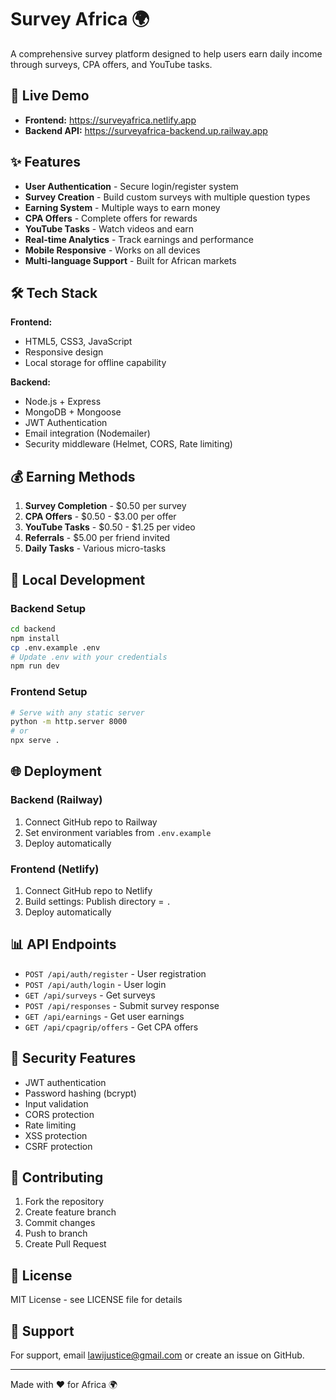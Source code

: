 # Survey Africa 🌍

A comprehensive survey platform designed to help users earn daily income through surveys, CPA offers, and YouTube tasks.

## 🚀 Live Demo

- **Frontend:** https://surveyafrica.netlify.app
- **Backend API:** https://surveyafrica-backend.up.railway.app

## ✨ Features

- **User Authentication** - Secure login/register system
- **Survey Creation** - Build custom surveys with multiple question types
- **Earning System** - Multiple ways to earn money
- **CPA Offers** - Complete offers for rewards
- **YouTube Tasks** - Watch videos and earn
- **Real-time Analytics** - Track earnings and performance
- **Mobile Responsive** - Works on all devices
- **Multi-language Support** - Built for African markets

## 🛠️ Tech Stack

**Frontend:**
- HTML5, CSS3, JavaScript
- Responsive design
- Local storage for offline capability

**Backend:**
- Node.js + Express
- MongoDB + Mongoose
- JWT Authentication
- Email integration (Nodemailer)
- Security middleware (Helmet, CORS, Rate limiting)

## 💰 Earning Methods

1. **Survey Completion** - $0.50 per survey
2. **CPA Offers** - $0.50 - $3.00 per offer
3. **YouTube Tasks** - $0.50 - $1.25 per video
4. **Referrals** - $5.00 per friend invited
5. **Daily Tasks** - Various micro-tasks

## 🔧 Local Development

### Backend Setup
```bash
cd backend
npm install
cp .env.example .env
# Update .env with your credentials
npm run dev
```

### Frontend Setup
```bash
# Serve with any static server
python -m http.server 8000
# or
npx serve .
```

## 🌐 Deployment

### Backend (Railway)
1. Connect GitHub repo to Railway
2. Set environment variables from `.env.example`
3. Deploy automatically

### Frontend (Netlify)
1. Connect GitHub repo to Netlify
2. Build settings: Publish directory = `.`
3. Deploy automatically

## 📊 API Endpoints

- `POST /api/auth/register` - User registration
- `POST /api/auth/login` - User login
- `GET /api/surveys` - Get surveys
- `POST /api/responses` - Submit survey response
- `GET /api/earnings` - Get user earnings
- `GET /api/cpagrip/offers` - Get CPA offers

## 🔐 Security Features

- JWT authentication
- Password hashing (bcrypt)
- Input validation
- CORS protection
- Rate limiting
- XSS protection
- CSRF protection

## 🤝 Contributing

1. Fork the repository
2. Create feature branch
3. Commit changes
4. Push to branch
5. Create Pull Request

## 📄 License

MIT License - see LICENSE file for details

## 🌟 Support

For support, email lawijustice@gmail.com or create an issue on GitHub.

---

Made with ❤️ for Africa 🌍